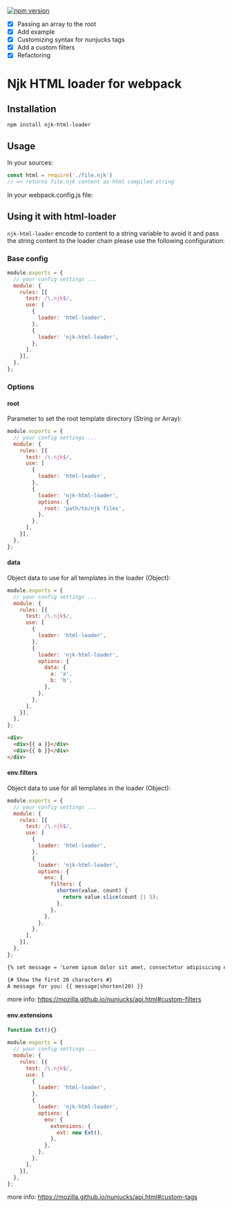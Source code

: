 [![npm version](https://badge.fury.io/js/njk-html-loader.svg)](https://www.npmjs.com/package/njk-html-loader)

- [x] Passing an array to the root
- [x] Add example
- [x] Customizing syntax for nunjucks tags
- [x] Add a custom filters
- [x] Refactoring

# Njk HTML loader for webpack

## Installation

`npm install njk-html-loader`

## Usage

In your sources:

``` javascript
const html = require('./file.njk')
// => returns file.njk content as html compiled string
```

In your webpack.config.js  file:

## Using it with html-loader

`njk-html-loader` encode to content to a string variable to avoid it and pass the string content to the loader chain please use the following configuration:

### Base config

```javascript
module.exports = {
  // your config settings ...
  module: {
    rules: [{
      test: /\.njk$/,
      use: [
        {
          loader: 'html-loader',
        },
        {
          loader: 'njk-html-loader',
        },
      ],
    }],
  },
};
```

### Options

#### root
   Parameter to set the root template directory (String or Array): 
   
   ```javascript
   module.exports = {
     // your config settings ...
     module: {
       rules: [{
         test: /\.njk$/,
         use: [
           {
             loader: 'html-loader',
           },
           {
             loader: 'njk-html-loader',
             options: {
               root: 'path/to/njk files',
             },
           },
         ],
       }],
     },
   };
   ```
   
 #### data
 Object data to use for all templates in the loader (Object): 
 
 ```javascript
 module.exports = {
   // your config settings ...
   module: {
     rules: [{
       test: /\.njk$/,
       use: [
         {
           loader: 'html-loader',
         },
         {
           loader: 'njk-html-loader',
           options: {
             data: {
               a: 'a',
               b: 'b',
             },
           },
         },
       ],
     }],
   },
 };
 ```
 
```html
<div>
  <div>{{ a }}</div>
  <div>{{ b }}</div>
</div> 
```
 
 #### env.filters
 Object data to use for all templates in the loader (Object): 
 
```javascript
module.exports = {
  // your config settings ...
  module: {
    rules: [{
      test: /\.njk$/,
      use: [
        {
          loader: 'html-loader',
        },
        {
          loader: 'njk-html-loader',
          options: {
            env: {
              filters: {
                shorten(value, count) {
                  return value.slice(count || 5);
                },
              },
            },
          },
        },
      ],
    }],
  },
};
```
 
```html
{% set message = 'Lorem ipsum dolor sit amet, consectetur adipisicing elit.' %}

{# Show the first 20 characters #}
A message for you: {{ message|shorten(20) }}
```
more info: https://mozilla.github.io/nunjucks/api.html#custom-filters


#### env.extensions
```javascript
function Ext(){}
 
module.exports = {
  // your config settings ...
  module: {
    rules: [{
      test: /\.njk$/,
      use: [
        {
          loader: 'html-loader',
        },
        {
          loader: 'njk-html-loader',
          options: {
            env: {
              extensions: {
                ext: new Ext(),
              },
            },
          },
        },
      ],
    }],
  },
};
```

more info: https://mozilla.github.io/nunjucks/api.html#custom-tags
